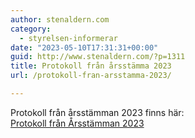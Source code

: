 ```yaml
---
author: stenaldern.com
category:
  - styrelsen-informerar
date: "2023-05-10T17:31:31+00:00"
guid: http://www.stenaldern.com/?p=1311
title: Protokoll från årsstämma 2023
url: /protokoll-fran-arsstamma-2023/

---
```

Protokoll från årsstämman 2023 finns här:  
[Protokoll från Årsstämman 2023](/?attachment_id=1310)

